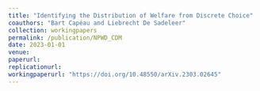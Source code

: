 ```yaml
---
title: "Identifying the Distribution of Welfare from Discrete Choice"
coauthors: "Bart Capéau and Liebrecht De Sadeleer"
collection: workingpapers
permalink: /publication/NPWD_CDM
date: 2023-01-01
venue:
paperurl:
replicationurl:
workingpaperurl: "https://doi.org/10.48550/arXiv.2303.02645"
---
```

